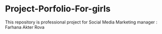 # Project-Porfolio-For-girls
This repository is professional project for Social Media Marketing manager : Farhana Akter Rova
